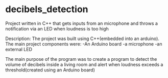 # decibels_detection
Project written in C++ that gets inputs from an microphone and throws a notification via an LED when loudness is too high

Description:
The project was built using C++(embedded into an arduino).
The main project components were:
  -An Arduino board
  -a microphone
  -an external LED
  
The main purpose of the program was to create a program to detect the volume of decibels inside a living room and alert when loudness exceeds a threshold(created using an Arduino board)  
